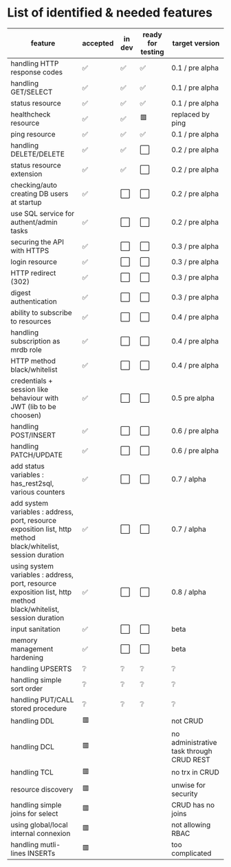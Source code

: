 # List of identified & needed features

| feature | accepted | in dev | ready for testing | target version | 
|------|------|------|------|-----|
| handling HTTP response codes | :white_check_mark: | :white_check_mark: | :white_check_mark: | 0.1 / pre alpha |
| handling GET/SELECT | :white_check_mark: | :white_check_mark: | :white_check_mark: | 0.1 / pre alpha |
| status resource | :white_check_mark: | :white_check_mark: | :white_check_mark: | 0.1 / pre alpha |
| healthcheck resource  | :white_check_mark: | :white_check_mark: | :red_square: | replaced by ping |
| ping resource | :white_check_mark: | :white_check_mark: | :white_check_mark: | 0.1 / pre alpha |
| handling DELETE/DELETE | :white_check_mark: | :white_check_mark: | :white_large_square: | 0.2 / pre alpha |
| status resource extension | :white_check_mark: | :white_check_mark: | :white_large_square: | 0.2 / pre alpha |
| checking/auto creating DB users at startup | :white_check_mark: | :white_large_square: | :white_large_square: | 0.2 / pre alpha |
| use SQL service for authent/admin tasks |  :white_check_mark: | :white_large_square: | :white_large_square: | 0.2 / pre alpha |
| securing the API with HTTPS | :white_check_mark: | :white_large_square: | :white_large_square: | 0.3 / pre alpha |
| login resource | :white_check_mark: | :white_large_square: | :white_large_square: | 0.3 / pre alpha |
| HTTP redirect (302) | :white_check_mark: | :white_large_square: | :white_large_square: | 0.3 / pre alpha |
| digest authentication | :white_check_mark: | :white_large_square: | :white_large_square: | 0.3 / pre alpha |
| ability to subscribe to resources | :white_check_mark: | :white_large_square: | :white_large_square: | 0.4 / pre alpha |
| handling subscription as mrdb role | :white_check_mark: | :white_large_square: | :white_large_square: | 0.4 / pre alpha |
| HTTP method black/whitelist | :white_check_mark: | :white_large_square: | :white_large_square: | 0.4 / pre alpha |
| credentials + session like behaviour with JWT (lib to be choosen) | :white_check_mark: | :white_large_square: | :white_large_square: | 0.5 pre alpha  |
| handling POST/INSERT | :white_check_mark: | :white_large_square: | :white_large_square: | 0.6 / pre alpha |
| handling PATCH/UPDATE | :white_check_mark: | :white_large_square: | :white_large_square: | 0.6 / pre alpha | 
| add status variables : has_rest2sql, various counters | :white_check_mark: | :white_large_square: | :white_large_square: | 0.7 / alpha |
| add system variables : address, port, resource exposition list, http method black/whitelist, session duration | :white_check_mark: | :white_large_square: | :white_large_square: | 0.7 / alpha |
| using system variables : address, port, resource exposition list, http method black/whitelist, session duration | :white_check_mark: | :white_large_square: | :white_large_square: | 0.8 / alpha |
| input sanitation | :white_check_mark: | :white_large_square: | :white_large_square: | beta |
| memory management hardening | :white_check_mark: | :white_large_square: | :white_large_square: | beta |
| handling UPSERTS | :grey_question: | :grey_question: | :grey_question: | :grey_question: |
| handling simple sort order | :grey_question: | :grey_question: | :grey_question: | :grey_question: | :grey_question: |
| handling PUT/CALL stored procedure | :grey_question: | :grey_question: | :grey_question: |  :grey_question: | :grey_question:
| handling DDL | :red_square: | || not CRUD |
| handling DCL | :red_square: | || no administrative task through CRUD REST |
| handling TCL | :red_square: | || no trx in CRUD |
| resource discovery  | :red_square: |  |  | unwise for security | 
| handling simple joins for select | :red_square: |  || CRUD has no joins |
| using global/local internal connexion | :red_square: | | | not allowing RBAC |
| handling mutli-lines INSERTs | :red_square: |  |  | too complicated |
